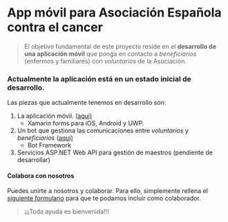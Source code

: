  # App móvil para Asociación Española contra el cancer
> El objetivo fundamental de este proyecto reside en el **desarrollo de una aplicación móvil** que ponga en contacto a *beneficiarios* (enfermos y familiares) con *voluntarios* de la Asociación.


### Actualmente la aplicación está en un estado inicial de desarrollo.
Las piezas que actualmente tenemos en desarrollo son:

1. La aplicación móvil. ([aqui)](https://github.com/BraventMobile/AeccApp/tree/develop/src/Mobile)
	+ Xamarin forms para iOS, Android y UWP.
2. Un bot que gestiona las comunicaciones entre *voluntarios* y *beneficiarios* ([aqui)](https://github.com/BraventMobile/AeccApp/tree/develop/src/Services/AeccBot)
	* Bot Framework
3. Servicios ASP.NET Web API para gestión de maestros (pendiente de desarrollar)  

#### Colabora con nosotros
Puedes unirte a nosotros y colaborar. Para ello, simplemente rellena el [siguiente formulario]() para que te podamos incluir como colaborador.

>¡¡¡Toda ayuda es bienvenida!!!
